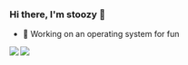 ### Hi there, I'm stoozy 👋

- 🔭 Working on an operating system for fun

<img align="left" src="https://github-readme-stats-git-masterrstaa-rickstaa.vercel.app/api?username=Stoozy&theme=gruvbox" />
<img align="left" src="https://github-readme-stats-git-masterrstaa-rickstaa.vercel.app/api/top-langs/?username=Stoozy&theme=gruvbox" />


<!--
**Stoozy/Stoozy** is a ✨ _special_ ✨ repository because its `README.md` (this file) appears on your GitHub profile.

Here are some ideas to get you started:


- 👯 I’m looking to collaborate on ...
- 🤔 I’m looking for help with ...
- 💬 Ask me about ...
- 📫 How to reach me: ...
- 😄 Pronouns: ...
- ⚡ Fun fact: ...
-->
